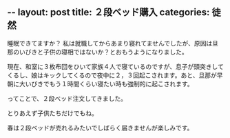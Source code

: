 --
layout: post
title: ２段ベッド購入
categories: 徒然
--

睡眠できてますか？
私は就職してからあまり寝れてませんでしたが、原因は旦那のいびきと子供の寝相ではないか？とおもうようになりました。

現在、和室に３枚布団をひいて家族４人で寝ているのですが、息子が頭突きしてくるし、娘はキックしてくるので夜中に２，３回起こされます。あと、旦那が早朝に大いびきでもう１時間くらい寝たい時も強制的に起こされます。

ってことで、２段ベッド注文してきました。

とりあえず子供たちだけでもね。

春は２段ベッドが売れるみたいでしばらく届きませんが楽しみです。

